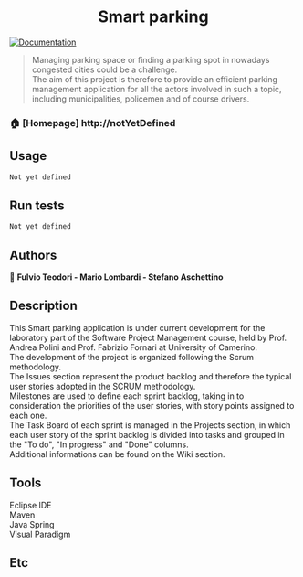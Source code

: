 <h1 align="center">Smart parking</h1>
<p>
  <a href="https://github.com/FabrizioFornari/SPM2020-FMS" target="_blank">
    <img alt="Documentation" src="https://img.shields.io/badge/documentation-yes-brightgreen.svg" />
  </a>
</p>

> Managing parking space or finding a parking spot in nowadays congested cities could be a challenge.  
The aim of this project is therefore to provide an efficient parking management application for all the actors involved in such a topic, including municipalities, policemen and of course drivers.

### 🏠 [Homepage] http://notYetDefined

## Usage

```sh
Not yet defined
```

## Run tests

```sh
Not yet defined
```

## Authors

👤 **Fulvio Teodori - Mario Lombardi - Stefano Aschettino**


## Description

This Smart parking application is under current development for the laboratory part of the Software Project Management course, held by Prof. Andrea Polini and Prof. Fabrizio Fornari at University of Camerino.  
The development of the project is organized following the Scrum methodology.  
The Issues section represent the product backlog and therefore the typical user stories adopted in the SCRUM methodology.  
Milestones are used to define each sprint backlog, taking in to consideration the priorities of the user stories, with story points assigned to each one.  
The Task Board of each sprint is managed in the Projects section, in which each user story of the sprint backlog is divided into tasks and grouped in the "To do", "In progress" and "Done" columns.  
Additional informations can be found on the Wiki section.

## Tools

Eclipse IDE  
Maven  
Java Spring  
Visual Paradigm

## Etc

